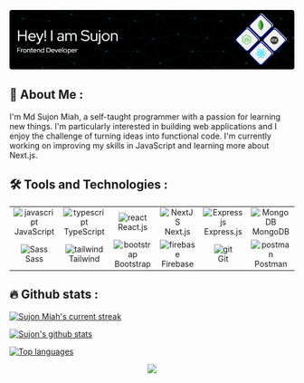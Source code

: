 
![Header](./header1.png)

## 🙍 About Me :
I'm Md Sujon Miah, a self-taught programmer with a passion for learning new things. I'm particularly interested in building web applications and I enjoy the challenge of turning ideas into functional code. I'm currently working on improving my skills in JavaScript and learning more about Next.js.

## 🛠️ Tools and Technologies :
<table align="center">
  <tr>
    <td align="center" width="96">
        <img src="https://skillicons.dev/icons?i=js" width="48" height="48" alt="javascript" /><br>JavaScript
    </td>
    <td align="center" width="96">
        <img src="https://skillicons.dev/icons?i=ts" width="48" height="48" alt="typescript" /><br>TypeScript
    </td>
    <td align="center" width="96">
        <img src="https://skillicons.dev/icons?i=react" width="48" height="48" alt="react" /><br>React.js
    </td>
     <td align="center" width="96">
        <img src="https://skillicons.dev/icons?i=nextjs" width="48" height="48" alt="NextJS" /><br>Next.js
    </td>
    <td align="center" width="96">
        <img src="https://skillicons.dev/icons?i=expressjs" width="48" height="48" alt="Expressjs" /><br>Express.js
    </td>
   <td align="center" width="96">
        <img src="https://skillicons.dev/icons?i=mongodb" width="48" height="48" alt="MongoDB" /><br>MongoDB
    </td>
  </tr>
  <tr>
    <td align="center" width="96">
        <img src="https://techstack-generator.vercel.app/sass-icon.svg" width="48" height="48" alt="Sass" /><br>Sass
    </td>
    <td align="center" width="96">
      <img src="https://skillicons.dev/icons?i=tailwind" width="48" height="48" alt="tailwind" /><br>Tailwind
    </td>
   <td align="center" width="96">
        <img src="https://skillicons.dev/icons?i=bootstrap" width="48" height="48" alt="bootstrap" /><br>Bootstrap
    </td>
    <td align="center" width="96">
        <img src="https://skillicons.dev/icons?i=firebase" width="48" height="48" alt="firebase" /><br>Firebase
   </td>
   <td align="center" width="96">
        <img src="https://skillicons.dev/icons?i=git" width="48" height="48" alt="git" /><br>Git
   </td>
   <td align="center" width="96">
        <img src="https://skillicons.dev/icons?i=postman" width="48" height="48" alt="postman" /><br>Postman
   </td>
  </tr>
</table>


## 🔥 Github stats :
 [![Sujon Miah's current streak](https://streak-stats.demolab.com/?user=JuborajSujon&count_private=true&theme=blue-green&title_color=00b3ff)](#)
 
 [![Sujon's github stats](https://bad-apple-github-readme.vercel.app/api?username=JuborajSujon&show_icons=true&count_private=true&line_height=20&icon_color=00b3ff&theme=blue-green&title_color=00b3ff)](#)
 
 [![Top languages](https://github-readme-mwendwa.vercel.app/api/top-langs/?username=JuborajSujon&layout=compact&count_private=true&theme=blue-green&title_color=00b3ff)](#)


<p align="center">
     <img src="https://capsule-render.vercel.app/api?type=waving&height=100&color=gradient&section=footer&reversal=false&descAlign=100&descAlignY=100"/>
</p>
